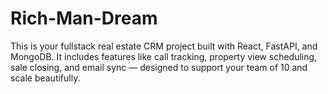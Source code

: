 # Rich-Man-Dream

This is your fullstack real estate CRM project built with React, FastAPI, and MongoDB. It includes features like call tracking, property view scheduling, sale closing, and email sync — designed to support your team of 10 and scale beautifully.
